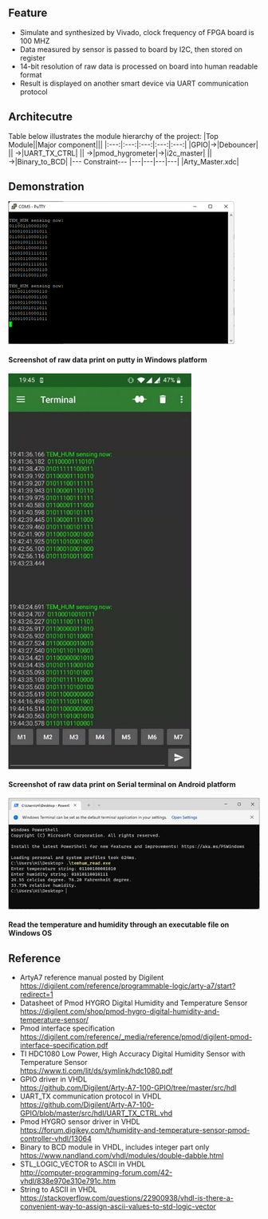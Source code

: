 ## Feature
- Simulate and synthesized by Vivado, clock frequency of FPGA board is 100 MHZ
- Data measured by sensor is passed to board by I2C, then stored on register
- 14-bit resolution of raw data is processed on board into human readable format
- Result is displayed on another smart device via UART communication protocol

## Architecutre
Table below illustrates the module hierarchy of the project:
|Top Module||Major component|||
|:---:|:---:|:---:|:---:|:---:|
|GPIO|→|Debouncer|
|| →|UART_TX_CTRL|
|| →|pmod_hygrometer|→|i2c_master|
|| →|Binary_to_BCD|
|--- Constraint--- |---|---|---|---|
|Arty_Master.xdc|
<!-- ← → ↑ ↓ -->
## Demonstration
![link](images/rawdata_putty.png) 
#### Screenshot of raw data print on putty in Windows platform

![link](images/rawdata_android.jpg) 
#### Screenshot of raw data print on Serial terminal on Android platform

![link](images/convert_powershell.png) 
#### Read the temperature and humidity through an executable file on Windows OS


## Reference
- ArtyA7 reference manual posted by Digilent\
https://digilent.com/reference/programmable-logic/arty-a7/start?redirect=1
- Datasheet of Pmod HYGRO Digital Humidity and Temperature Sensor\
https://digilent.com/shop/pmod-hygro-digital-humidity-and-temperature-sensor/
- Pmod interface specification\
https://digilent.com/reference/_media/reference/pmod/digilent-pmod-interface-specification.pdf
- TI HDC1080 Low Power, High Accuracy Digital Humidity Sensor with Temperature Sensor\
https://www.ti.com/lit/ds/symlink/hdc1080.pdf
- GPIO driver in VHDL\
https://github.com/Digilent/Arty-A7-100-GPIO/tree/master/src/hdl
- UART_TX communication protocol in VHDL\
https://github.com/Digilent/Arty-A7-100-GPIO/blob/master/src/hdl/UART_TX_CTRL.vhd
- Pmod HYGRO sensor driver in VHDL\
https://forum.digikey.com/t/humidity-and-temperature-sensor-pmod-controller-vhdl/13064
- Binary to BCD module in VHDL, includes integer part only\
https://www.nandland.com/vhdl/modules/double-dabble.html
- STL_LOGIC_VECTOR to ASCII in VHDL\
http://computer-programming-forum.com/42-vhdl/838e970e310e791c.htm
- String to ASCII in VHDL\
https://stackoverflow.com/questions/22900938/vhdl-is-there-a-convenient-way-to-assign-ascii-values-to-std-logic-vector
